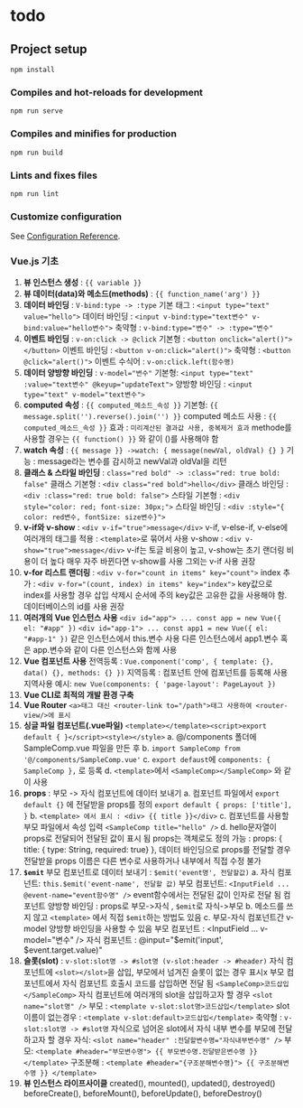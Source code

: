 # todo

## Project setup
```
npm install
```

### Compiles and hot-reloads for development
```
npm run serve
```

### Compiles and minifies for production
```
npm run build
```

### Lints and fixes files
```
npm run lint
```

### Customize configuration
See [Configuration Reference](https://cli.vuejs.org/config/).


### Vue.js 기초

1. **뷰 인스턴스 생성** : ```{{ variable }}```
2. **뷰 데이터(data)와 메소드(methods)** : ```{{ function_name('arg') }}```
3. **데이터 바인딩** : ```V-bind:type -> :type```
  기본 태그 : ```<input type="text" value="hello">```
  데이터 바인딩 : ```<input v-bind:type="text변수" v-bind:value="hello변수">```
  축약형 : ```v-bind:type="변수" -> :type="변수"```
4. **이벤트 바인딩** : ```v-on:click -> @click```
  기본형 : ```<button onclick="alert()"></button>```
  이벤트 바인딩 : ```<button v-on:click="alert()">```
  축약형 : ```<button @click="alert()">```
  이벤트 수식어 : ```v-on:click.left(함수명)```
5. **데이터 양방향 바인딩** : ```v-model="변수"```
  기본형: ```<input type="text" :value="text변수" @keyup="updateText">```
  양방향 바인딩 : ```<input type="text" v-model="text변수">```
6. **computed 속성** : ```{{ computed_메소드_속성 }}```
  기본형: ```{{ message.split('').reverse().join('') }}```
  computed 메소드 사용 : ```{{ computed_메소드_속성 }}```
  효과 : ```미리계산된 결과값 사용, 중복제거 효과```
  methode를 사용할 경우는 ```{{ function() }}``` 와 같이  ()를 사용해야 함
7. **watch 속성** : ```{{ message }} ->watch: { message(newVal, oldVal) {} }```
  기능 : message라는 변수를 감시하고 newVal과 oldVal을 리턴
8. **클래스 & 스타일 바인딩** : ```class="red bold" -> :class="red: true bold: false"```
  클래스 기본형 : ```<div class="red bold">hello</div>```
  클래스 바인딩 : ```<div :class="red: true bold: false">```
  스타일 기본형 : ```<div style="color: red; font-size: 30px;">```
  스타일 바인딩 : ```<div :style="{ color: red변수, fontSize: size변수}">```
9. **v-if와 v-show** : ```<div v-if="true">message</div>```
  v-if, v-else-if, v-else에 여러개의 태그를 적용 : ```<template>```로 묶어서 사용
  v-show : ```<div v-show="true">message</div>```
  v-if는 토글 비용이 높고, v-show는 초기 랜더링 비용이 더 높다
  매우 자주 바뀐다면 v-show를 사용 그외는 v-if 사용 권장
10. **v-for 리스트 랜더링** : ```<div v-for="count in items" key="count">```
  index 추가 : ```<div v-for="(count, index) in items" key="index">```
  key값으로 index를 사용할 경우 삽입 삭제시 순서에 주의
  key값은 고유한 값을 사용해야 함. 데이터베이스의 id를 사용 권장
11. **여러개의 Vue 인스턴스 사용**
  ```<div id="app"> ... const app = new Vue({ el: "#app" })```
  ```<div id="app-1"> ... const app1 = new Vue({ el: "#app-1" })```
  같은 인스턴스에서 this.변수 사용
  다른 인스턴스에서 app1.변수 혹은 app.변수와 같이 다른 인스턴스와 함께 사용
12. **Vue 컴포넌트 사용**
  전역등록 : ```Vue.component('comp', { template: {}, data() {}, methods: {} })```
  지역등록 : 컴포넌트 안에 컴포넌트를 등록해 사용
  지역사용 예시: ```new Vue(components: { 'page-layout': PageLayout })```
13. **Vue CLI로 최적의 개발 환경 구축**
14. **Vue Router**
  ```<a>태그 대신 <router-link to="/path">태그 사용하여 <router-view/>에 표시```
15. **싱글 파일 컴포넌트(.vue파일)**
  ```<template></template><script>export default { }</script><style></style>```
  a. @/components 폴더에 SampleComp.vue 파일을 만든 후
  b. ```import SampleComp from '@/components/SampleComp.vue'```
  c. ```export defaust```에 ```components: { SampleComp },``` 로 등록
  d. ```<template>```에서 ```<SampleComp></SampleComp>``` 와 같이 사용
16. **props** : 부모 -> 자식 컴포넌트에 데이터 보내기
  a. 컴포넌트 파일에서 ```export default {}``` 에 전달받을 props를 정의
    ```export default { props: ['title'], }```
  b. ```<template> 에서 표시 : <div> {{ title }}</div>```
  c. 컴포넌트를 사용할 부모 파일에서 속성 입력 ```<SampleComp title="hello" />```
  d. hello문자열이 props로 전달되어 전달된 값이 표시 됨
  props는 객체로도 정의 가능 : props: { title: { type: String, required: true} },
  데이터 바인딩으로 props를 전달할 경우 <SampleComp :title="variable" />
  전달받을 props 이름은 다른 변수로 사용하거나 내부에서 직접 수정 불가
17. **```$emit```** 부모 컴포넌트로 데이터 보내기 : ```$emit('event명', 전달할값)```
  a. 자식 컴포넌트: ```this.$emit('event-name', 전달할 값)```
  부모 컴포넌트: ```<InputField ... @event-name="event함수명" />```
  event함수에서는 전달된 값이 인자로 전달 됨
  컴포넌트 양방향 바인딩 : props로 부모->자식 , ```$emit```로 자식->부모 
  b. 메소드를 쓰지 않고 ```<template>``` 에서 직접 ```$emit```하는 방법도 있음
  c. 부모-자식 컴포넌트간 v-model 양방향 바인딩을 사용할 수 있음
  부모 컴포넌트 : <InputField ... v-model="변수" />
  자식 컴포넌트 : @input="$emit('input', $event.target.value)"
18. **슬롯(slot)** : ```v-slot:slot명 -> #slot명 (v-slot:header -> #header)```
  자식 컴포넌트에 ```<slot></slot>```을 삽입, 부모에서 넘겨진 슬롯이 없는 경우 표시x
  부모 컴포넌트에서 자식 컴포넌트 호출시 코드를 삽입하면 전달 됨
  ```<SampleComp>코드삽입</SampleComp>```
  자식 컴포넌트에 여러개의 slot을 삽입하고자 할 경우 ```<slot name="slot명" />```
  부모 : ```<template v-slot:slot명>코드삽입</template>```
  slot 이름이 없는경우 : ```<template v-slot:default>코드삽입</template>```
  축약형 : ```v-slot:slot명 -> #slot명```
  자식으로 넘어온 slot에서 자식 내부 변수를 부모에 전달하고자 할 경우
  자식: ```<slot name="header" :전달할변수명="자식내부변수명" />```
  부모: ```<template #header="부모변수명"> {{ 부모변수명.전달받은변수명 }} </template>```
  구조분해 : ```<template #header="{구조분해변수명}"> {{ 구조분해변수명 }} </template>```
19. **뷰 인스턴스 라이프사이클**
  created(), mounted(), updated(), destroyed()
  beforeCreate(), beforeMount(), beforeUpdate(), beforeDestroy()